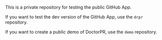 This is a private repository for testing the public GitHub App.

If you want to test the dev version of the GitHub App, use the `drpr` repository.

If you want to create a public demo of DoctorPR, use the `demo` repository.
